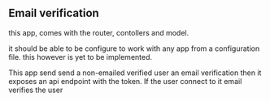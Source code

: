 ## Email verification  
this app, comes with the router, contollers and  model. 

it should be able to be configure to work with any app from a 
configuration file. this however is yet to be implemented.

This app send send a non-emailed verified user an email verification 
then it exposes an api endpoint with the token. 
If the user connect to it email verifies the user
